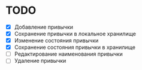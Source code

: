 # TODO

- [x] Добавление привычки
- [x] Сохранение привычки в локальное хранилище
- [x] Изменение состояния привычки
- [x] Сохранение состояния привычки в хранилище
- [ ] Редактирование наименования привычки
- [ ] Удаление привычки
